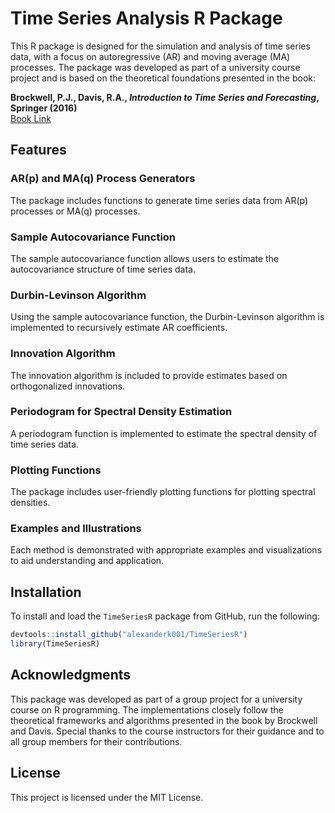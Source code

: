 # Time Series Analysis R Package

This R package is designed for the simulation and analysis of time series data, with a focus on autoregressive (AR) and moving average (MA) processes. The package was developed as part of a university course project and is based on the theoretical foundations presented in the book:

**Brockwell, P.J., Davis, R.A., *Introduction to Time Series and Forecasting*, Springer (2016)**  
[Book Link](https://link.springer.com/book/10.1007/978-3-319-29854-2)

## Features

### AR(p) and MA(q) Process Generators
The package includes functions to generate time series data from AR(p) processes or MA(q) processes.

### Sample Autocovariance Function
The sample autocovariance function allows users to estimate the autocovariance structure of time series data.

### Durbin-Levinson Algorithm
Using the sample autocovariance function, the Durbin-Levinson algorithm is implemented to recursively estimate AR coefficients.

### Innovation Algorithm
The innovation algorithm is included to provide estimates based on orthogonalized innovations.

### Periodogram for Spectral Density Estimation
A periodogram function is implemented to estimate the spectral density of time series data.

### Plotting Functions
The package includes user-friendly plotting functions for plotting spectral densities.

### Examples and Illustrations
Each method is demonstrated with appropriate examples and visualizations to aid understanding and application.

## Installation
To install and load the `TimeSeriesR` package from GitHub, run the following:

```r
devtools::install_github("alexanderk001/TimeSeriesR")
library(TimeSeriesR)
```

## Acknowledgments
This package was developed as part of a group project for a university course on R programming. The implementations closely follow the theoretical frameworks and algorithms presented in the book by Brockwell and Davis. Special thanks to the course instructors for their guidance and to all group members for their contributions.

## License
This project is licensed under the MIT License.
